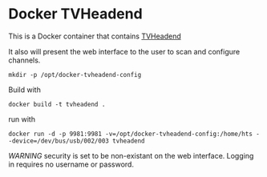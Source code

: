 Docker TVHeadend
================

This is a Docker container that contains [TVHeadend](https://tvheadend.org/)

It also will present the web interface to the user to scan and configure channels.


```
mkdir -p /opt/docker-tvheadend-config
```

Build with

```
docker build -t tvheadend .
```

run with

```
docker run -d -p 9981:9981 -v=/opt/docker-tvheadend-config:/home/hts --device=/dev/bus/usb/002/003 tvheadend
```

*WARNING* security is set to be non-existant on the web interface. Logging in requires no username or password.
